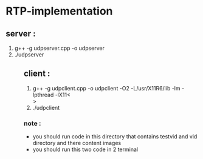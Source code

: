 # RTP-implementation


<h2>server :</h2> 
<ol>
<li>g++ -g udpserver.cpp -o udpserver</li>
<li>./udpserver</li>
<ol>

<h2>client :</h2>
<ol>
<li>g++ -g  udpclient.cpp -o udpclient -O2 -L/usr/X11R6/lib -lm -lpthread -lX11<</li>>
<li>./udpclient</<li>
</ol>

 <h3>note :</h3>
 <ul>
 <li>you should run code in this directory that contains testvid and vid directory and there content images</li>
  <li>you should run this two code in 2 terminal</li>
</ul>
